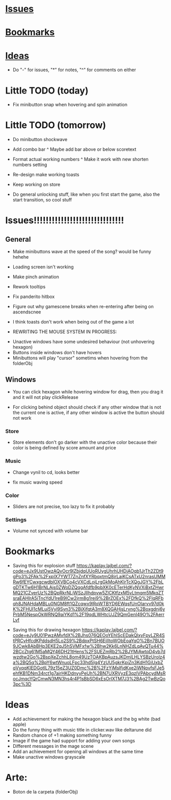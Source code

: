 # [Issues](#issues)
# [Bookmarks](#bookmarks)
# [Ideas](#ideas)

* Do "-" for issues, "*" for notes, "^" for comments on either

# Little TODO (today)
- Fix minibutton snap when hovering and spin animation

# Little TODO (tomorrow)
- Do minibutton shockwave
- Add combo bar
^ Maybe add bar above or below scoretext
- Format actual working numbers
^ Make it work with new shorten numbers setting
- Re-design make working toasts

- Keep working on store
- Do general unlocking stuff, like when you first start the game, also the start transition, so cool stuff

# Issues!!!!!!!!!!!!!!!!!!!!!!!!!!!!!!
## General
- Make minibuttons wave at the speed of the song? would be funny hehehe
- Loading screen isn't working
- Make pinch animation
- Rework tooltips
- Fix panderito hitbox
- Figure out why gamescene breaks when re-entering after being on ascendscnee
- I think toasts don't work when being out of the game a lot

- REWRITING THE MOUSE SYSTEM IN PROGRESS:
* Unactive windows have some undesired behaviour (not unhovering hexagon)
* Buttons inside windows don't have hovers
* Minibuttons will play "cursor" sometims when hovering from the folderObj

## Windows
- You can click hexagon while hovering window for drag, then you drag it and it will not play clickRelease
* For clicking behind object should check if any other window that is not the current one is active, if any other window is active the button should not work

### Store
* Store elements don't go darker with the unactive color because their color is being defined by score amount and price
### Music
* Change vynil to cd, looks better
- fix music waving speed
### Color
* Sliders are not precise, too lazy to fix it probably
### Settings
- Volume not synced with volume bar

# Bookmarks
- Saving this for explosion stuff
https://kaplay.lajbel.com/?code=eJx9UstOwzAQvOcr9lZbjdqUUoRUygUhrhUHDiAOqb1JrTh2ZDt9gPo3%2FAk%2FxpIX7YWT7ZnZnfXYRbqxtmQ8irLaiKCsATxU2nrasUMMRw6fEYCwxgcwdblOXVBCo4cVXCdLojLrgGkMoAhKlrTcXQgJGY%2FbLgDTKTw6H1BrNLAjs0ZWoDZQqgAfdfb9pbXK0cETerHdKyNVXiBxtZHwrMQ21CZverUz%2BQpRkrNLjWSzJIlhdpvw5ZlCKtfzxM5vLtmqm5MkqZTsraEAHIrA5iTncYdU1reB9ICw2jrm8g1rei9%2BrZOEx%2FDfkQ%2FlqRFbqh8JNAHdaMBLu0NGM8ft1QZcqwx9lRqWTBYD6EWqsfUnOIarvv97d0kK%2FHUI1cMLui5Vyl9Syn3%2BjXifqtA3m8XQGAHjsLrvng%2Boxgdnj6yPrbM5NespOkWRNQ9aiYKd1%2F19qdLWHtcUJZ9QmGenI49O%2FAerrLvf

- Saving this for drawing hexagon
https://kaplay.lajbel.com/?code=eJy9U01PwzAMvfdX%2BJhs076QEOoYEhIScEDakQlxyFpvLZR4StPRCvHfcdKPddsdH5Lo2S9%2BdpxPtSH6EjIItoWObEoaYqO%2Bn7BUO9JCwk8AbBHp3EKE2qJ5hSVMFxfw%2Bhw2Kk6LnNHZdLqAyQTu44%2BCcZtg61M5aMQY46DH21tHens%2FSUEZmRb2%2BJYMiAwtpD4vb7dwzdtw2Go%2BspXeZchhL8om49UzTOAKBpAuzsJKDmlLHLYSBzUrolz4a%2BQ5q%2BpY6wtWnuoLFpc33hd5Ig4YzUU5gkrKpiZn3KdH1GiUxbZqVyqqKIEDGotlL79z15eZ3UZ0Dmc%2B%2FzYjMsIfjdKxe2iWNpvfsFJe5ehfKB1DNm34rct1g7airHKDdnyyPeUh%2BN7UXRVyzE3qzlVPAbcydMsRocJmqcYQrCmwN3MN3hs4r4P1sBbSD6xEsOrlXTM7J3%2BAg2TwBzQo3pc%3D

# Ideas
- Add achievement for making the hexagon black and the bg white (bad apple)
- Do the funny thing with music title in clicker.wav like deltarune did
- Random chance of +1 making something funny
- Image if the game had support for adding your own songs
- Different messages in the mage scene
- Add an achievement for opening all windows at the same time 
- Make unactive windows grayscale

# Arte: 
- Boton de la carpeta (folderObj)

